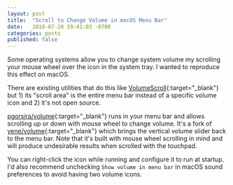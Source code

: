 ```yaml
---
layout: post
title:  "Scroll to Change Volume in macOS Menu Bar"
date:   2018-07-20 19:41:03 -0700
categories: posts
published: false
---
```


Some operating systems allow you to change system volume my scrolling your mouse wheel over the icon in the system tray. I wanted to reproduce this effect on macOS.

There are existing utilities that do this like [VolumeScroll](http://www.volumescroll.com/){:target="_blank"} but 1) its "scroll area" is the entire menu bar instead of a specific volume icon and 2) it's not open source.

[pgorsira/volume](https://github.com/pgorsira/volume){:target="_blank"} runs in your menu bar and allows scrolling up or down with mouse wheel to change volume. It's a fork of [yene/volume](https://github.com/yene/volume){:target="_blank"} which brings the vertical volume slider back to the menu bar. Note that it's built with mouse wheel scrolling in mind and will produce undesirable results when scrolled with the touchpad.

You can right-click the icon while running and configure it to run at startup. I'd also recommend unchecking `Show volume in menu bar` in macOS sound preferences to avoid having two volume icons. 
